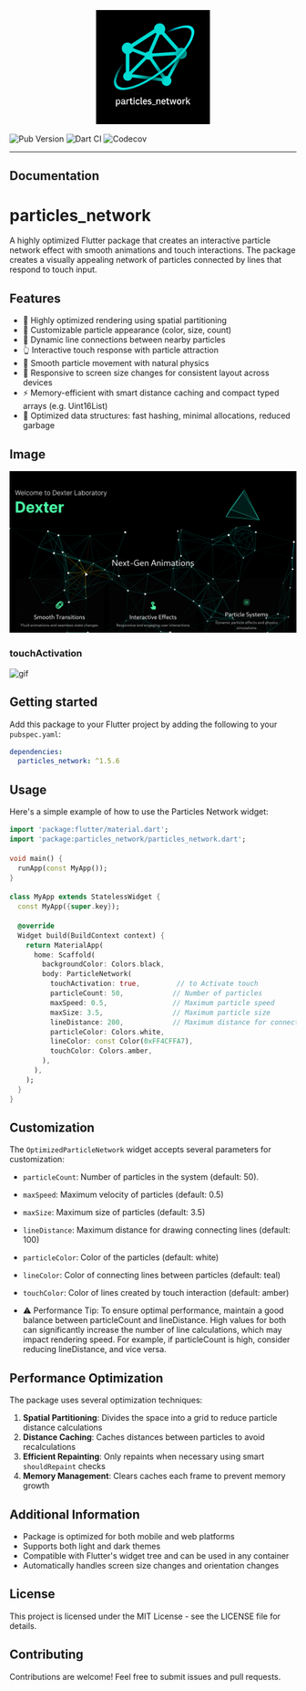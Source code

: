 <!--
This README describes the package. If you publish this package to pub.dev,
this README's contents appear on the landing page for your package.

For information about how to write a good package README, see the guide for
[writing package pages](https://dart.dev/tools/pub/writing-package-pages).

For general information about developing packages, see the Dart guide for
[creating packages](https://dart.dev/guides/libraries/create-packages)
and the Flutter guide for
[developing packages and plugins](https://flutter.dev/to/develop-packages).
-->


<p align="center">
  <a href="https://github.com/abod8639/Particles_Network">
    <img alt="Flutter favorite" width="200px" src="assets/Picsart_25-05-10_12-57-34-680.png">
  </a>
</p>


![Pub Version](https://img.shields.io/pub/v/particles_network)
![Dart CI](https://github.com/abod8639/Particles_Network/actions/workflows/flutter-ci.yml/badge.svg)
![Codecov](https://codecov.io/gh/abod8639/Particles_Network/branch/main/graph/badge.svg)




---
## Documentation
 
# particles_network

A highly optimized Flutter package that creates an interactive particle network effect with smooth animations and touch interactions. The package creates a visually appealing network of particles connected by lines that respond to touch input.

## Features


- 🚀 Highly optimized rendering using spatial partitioning
- 🎨 Customizable particle appearance (color, size, count)
- 🔗 Dynamic line connections between nearby particles
- 👆 Interactive touch response with particle attraction
- 🎯 Smooth particle movement with natural physics
- 📱 Responsive to screen size changes for consistent layout across devices
- ⚡ Memory-efficient with smart distance caching and compact typed arrays (e.g. Uint16List)
- 🧠 Optimized data structures: fast hashing, minimal allocations, reduced garbage

## Image 

![image](assets/image.png)

### touchActivation
![gif](https://github.com/abod8639/my_clock/blob/main/assets/gif/c49ae41c72134b67b31d54593d3414f8.gif?raw=true)
## Getting started

Add this package to your Flutter project by adding the following to your `pubspec.yaml`:

```yaml
dependencies:
  particles_network: ^1.5.6
```

## Usage

Here's a simple example of how to use the Particles Network widget:


```dart
import 'package:flutter/material.dart';
import 'package:particles_network/particles_network.dart';

void main() {
  runApp(const MyApp());
}

class MyApp extends StatelessWidget {
  const MyApp({super.key});

  @override
  Widget build(BuildContext context) {
    return MaterialApp(
      home: Scaffold(
        backgroundColor: Colors.black,
        body: ParticleNetwork(
          touchActivation: true,         // to Activate touch
          particleCount: 50,            // Number of particles
          maxSpeed: 0.5,                // Maximum particle speed
          maxSize: 3.5,                 // Maximum particle size
          lineDistance: 200,            // Maximum distance for connecting lines
          particleColor: Colors.white,
          lineColor: const Color(0xFF4CFFA7),
          touchColor: Colors.amber,
        ),
      ),
    );
  }
}

```

## Customization


The `OptimizedParticleNetwork` widget accepts several parameters for customization:

- `particleCount`: Number of particles in the system (default: 50).
- `maxSpeed`: Maximum velocity of particles (default: 0.5)
- `maxSize`: Maximum size of particles (default: 3.5)
- `lineDistance`: Maximum distance for drawing connecting lines (default: 100)
- `particleColor`: Color of the particles (default: white)
- `lineColor`: Color of connecting lines between particles (default: teal)
- `touchColor`: Color of lines created by touch interaction (default: amber)

- ⚠️ Performance Tip:
To ensure optimal performance, maintain a good balance between particleCount and lineDistance.
High values for both can significantly increase the number of line calculations, which may impact rendering speed.
For example, if particleCount is high, consider reducing lineDistance, and vice versa.
## Performance Optimization


The package uses several optimization techniques:

1. **Spatial Partitioning**: Divides the space into a grid to reduce particle distance calculations
2. **Distance Caching**: Caches distances between particles to avoid recalculations
3. **Efficient Repainting**: Only repaints when necessary using smart `shouldRepaint` checks
4. **Memory Management**: Clears caches each frame to prevent memory growth

## Additional Information

- Package is optimized for both mobile and web platforms
- Supports both light and dark themes
- Compatible with Flutter's widget tree and can be used in any container
- Automatically handles screen size changes and orientation changes

## License

This project is licensed under the MIT License - see the LICENSE file for details.

## Contributing

Contributions are welcome! Feel free to submit issues and pull requests.



